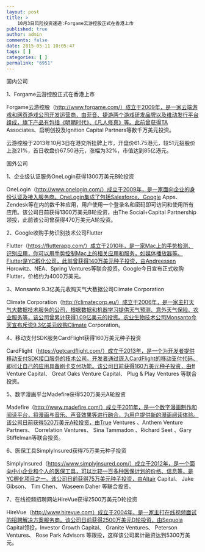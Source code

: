```yaml
---
layout: post
title: >
    10月3日风险投资速递:Forgame云游控股正式在香港上市
published: true
author: admin
comments: false
date: 2015-05-11 10:05:47
tags: [ ]
categories: [ ]
permalink: "6951"
---
```



国内公司

1、Forgame云游控股正式在香港上市

Forgame云游控股（http://www.forgame.com/）成立于2009年，是一家云端游戏和网页游戏公司开发运营商，由菲音、捷游两个游戏研发品牌以及维动发行平台组成，旗下产品有包括《明朝时代》、《凡人修真》等。此前曾获得TA Associates、启明创投及Ignition Capital Partners等数千万美元投资。

云游控股于2013年10月3日在港交所挂牌上市，开盘价61.75港元，较51元招股价上涨21%，首日收盘价67.50港元，涨幅为32%，市值达到85亿港元。

国外公司

1、企业级认证服务OneLogin获得1300万美元B轮投资

OneLogin（http://www.onelogin.com/）成立于2009年，是一家面向企业的身份认证及接入服务商。OneLogin集成了包括Salesforce、Google Apps、Zendesk等在内的数千种应用，用户使用一个登录名和密码即可访问和使用所有应用。该公司日前获得1300万美元B轮投资，由The Social+Capital Partnership领投，此前该公司曾获得470万美元A轮投资。

2、Google收购手势识别技术公司Flutter

Flutter（https://flutterapp.com/）成立于2010年，是一家Mac上的手势检测、识别应用，你可以用手势控制Mac上的相关应用和服务，如媒体播放器等。Flutter是YC孵化公司，此前曾获得140万美元种子投资，由Andreessen Horowitz、NEA、Spring Ventures等联合投资。Google今日宣布正式收购Flutter，价格约为4000万美元。

3、Monsanto 9.3亿美元收购天气大数据公司Climate Corporation

Climate Corporation（http://climatecorp.eu/）成立于2006年，是一家主打天气大数据技术服务的公司，根据数据和机器学习提供天气预测、意外天气保险、农业服务等，该公司曾累计获得1.09亿美元的投资。农业生物技术公司Monsanto今天宣布斥资9.3亿美元收购Climate Corporation。

4、移动支付SDK服务CardFlight获得160万美元种子投资

CardFlight（https://getcardflight.com/）成立于2013年，是一个为开发者提供移动支付SDK接口服务的技术公司。开发者通过嵌入CardFlight的移动支付代码、即可让自己的应用具备刷卡支付功能。该公司日前获得160万美元种子投资，由ff Venture Capital、 Great Oaks Venture Capital、 Plug & Play Ventures 等联合投资。

5、数字漫画平台Madefire获得520万美元A轮投资

Madefire（http://www.madefire.com/）成立于2011年，是一个数字漫画制作和阅读平台，将漫画与音乐、声音效果等进行融合，为用户提供新的漫画阅读体验。该公司日前获得520万美元A轮投资，由True Ventures 、Anthem Venture Partners、 Correlation Ventures、 Sina Tammadon 、Richard Seet 、Gary Stiffelman等联合投资。

6、医保工具SimplyInsured获得75万美元种子投资

SimplyInsured（https://www.simplyinsured.com/）成立于2012年，是一个面向中小企业和个人的医保工具，可以比较一百多种医保计划的价格、信息等，是YC孵化项目之一。该公司日前获得75万美元种子投资，由Altair Capital、 Jake Gibson、 Tim Chen、 Waseem Daher 等联合投资。

7、在线视频招聘网站HireVue获得2500万美元D轮投资

HireVue（http://www.hirevue.com）成立于2004年，是一家主打在线视频面试的招聘解决方案服务商。该公司日前获得2500万美元D轮投资，由Sequoia Capital领投，Investor Growth Capital、 Granite Ventures、 Peterson Ventures、 Rose Park Advisors 等跟投，这样该公司累计融资达到5300万美元。